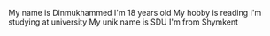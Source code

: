My name is Dinmukhammed
I'm 18 years old
My hobby is reading
I'm studying at university
My unik name is SDU
I'm from Shymkent
